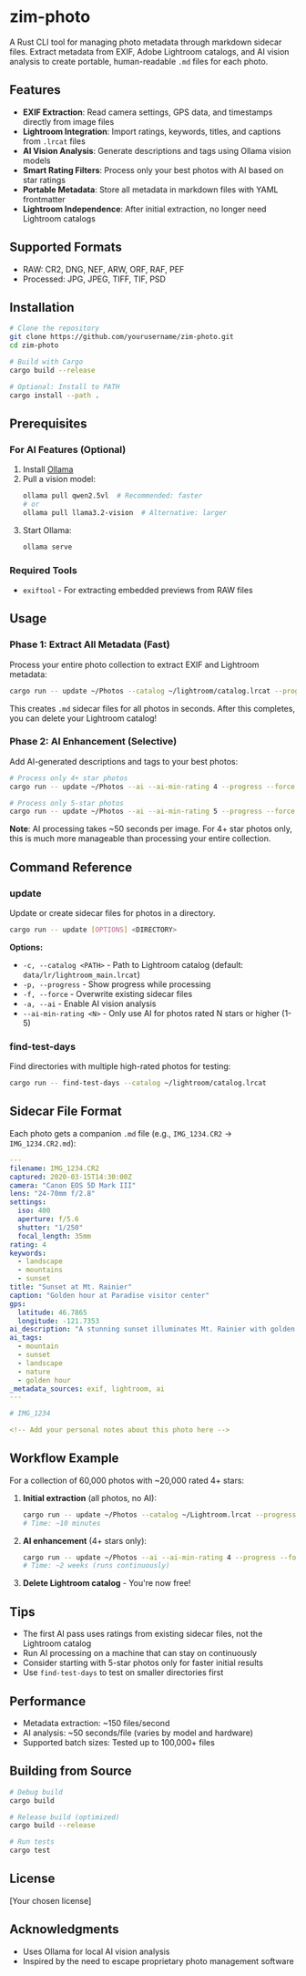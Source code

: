 # zim-photo

A Rust CLI tool for managing photo metadata through markdown sidecar files. Extract metadata from EXIF, Adobe Lightroom catalogs, and AI vision analysis to create portable, human-readable `.md` files for each photo.

## Features

- **EXIF Extraction**: Read camera settings, GPS data, and timestamps directly from image files
- **Lightroom Integration**: Import ratings, keywords, titles, and captions from `.lrcat` files
- **AI Vision Analysis**: Generate descriptions and tags using Ollama vision models
- **Smart Rating Filters**: Process only your best photos with AI based on star ratings
- **Portable Metadata**: Store all metadata in markdown files with YAML frontmatter
- **Lightroom Independence**: After initial extraction, no longer need Lightroom catalogs

## Supported Formats

- RAW: CR2, DNG, NEF, ARW, ORF, RAF, PEF
- Processed: JPG, JPEG, TIFF, TIF, PSD

## Installation

```bash
# Clone the repository
git clone https://github.com/yourusername/zim-photo.git
cd zim-photo

# Build with Cargo
cargo build --release

# Optional: Install to PATH
cargo install --path .
```

## Prerequisites

### For AI Features (Optional)
1. Install [Ollama](https://ollama.ai)
2. Pull a vision model:
   ```bash
   ollama pull qwen2.5vl  # Recommended: faster
   # or
   ollama pull llama3.2-vision  # Alternative: larger
   ```
3. Start Ollama:
   ```bash
   ollama serve
   ```

### Required Tools
- `exiftool` - For extracting embedded previews from RAW files

## Usage

### Phase 1: Extract All Metadata (Fast)

Process your entire photo collection to extract EXIF and Lightroom metadata:

```bash
cargo run -- update ~/Photos --catalog ~/lightroom/catalog.lrcat --progress
```

This creates `.md` sidecar files for all photos in seconds. After this completes, you can delete your Lightroom catalog!

### Phase 2: AI Enhancement (Selective)

Add AI-generated descriptions and tags to your best photos:

```bash
# Process only 4+ star photos
cargo run -- update ~/Photos --ai --ai-min-rating 4 --progress --force

# Process only 5-star photos  
cargo run -- update ~/Photos --ai --ai-min-rating 5 --progress --force
```

**Note**: AI processing takes ~50 seconds per image. For 4+ star photos only, this is much more manageable than processing your entire collection.

## Command Reference

### update

Update or create sidecar files for photos in a directory.

```bash
cargo run -- update [OPTIONS] <DIRECTORY>
```

**Options:**
- `-c, --catalog <PATH>` - Path to Lightroom catalog (default: `data/lr/lightroom_main.lrcat`)
- `-p, --progress` - Show progress while processing
- `-f, --force` - Overwrite existing sidecar files
- `-a, --ai` - Enable AI vision analysis
- `--ai-min-rating <N>` - Only use AI for photos rated N stars or higher (1-5)

### find-test-days

Find directories with multiple high-rated photos for testing:

```bash
cargo run -- find-test-days --catalog ~/lightroom/catalog.lrcat
```

## Sidecar File Format

Each photo gets a companion `.md` file (e.g., `IMG_1234.CR2` → `IMG_1234.CR2.md`):

```yaml
---
filename: IMG_1234.CR2
captured: 2020-03-15T14:30:00Z
camera: "Canon EOS 5D Mark III"
lens: "24-70mm f/2.8"
settings:
  iso: 400
  aperture: f/5.6
  shutter: "1/250"
  focal_length: 35mm
rating: 4
keywords: 
  - landscape
  - mountains
  - sunset
title: "Sunset at Mt. Rainier"
caption: "Golden hour at Paradise visitor center"
gps:
  latitude: 46.7865
  longitude: -121.7353
ai_description: "A stunning sunset illuminates Mt. Rainier with golden light, viewed from Paradise visitor center."
ai_tags:
  - mountain
  - sunset
  - landscape
  - nature
  - golden hour
_metadata_sources: exif, lightroom, ai
---

# IMG_1234

<!-- Add your personal notes about this photo here -->
```

## Workflow Example

For a collection of 60,000 photos with ~20,000 rated 4+ stars:

1. **Initial extraction** (all photos, no AI):
   ```bash
   cargo run -- update ~/Photos --catalog ~/Lightroom.lrcat --progress
   # Time: ~10 minutes
   ```

2. **AI enhancement** (4+ stars only):
   ```bash
   cargo run -- update ~/Photos --ai --ai-min-rating 4 --progress --force
   # Time: ~2 weeks (runs continuously)
   ```

3. **Delete Lightroom catalog** - You're now free!

## Tips

- The first AI pass uses ratings from existing sidecar files, not the Lightroom catalog
- Run AI processing on a machine that can stay on continuously
- Consider starting with 5-star photos only for faster initial results
- Use `find-test-days` to test on smaller directories first

## Performance

- Metadata extraction: ~150 files/second
- AI analysis: ~50 seconds/file (varies by model and hardware)
- Supported batch sizes: Tested up to 100,000+ files

## Building from Source

```bash
# Debug build
cargo build

# Release build (optimized)
cargo build --release

# Run tests
cargo test
```

## License

[Your chosen license]

## Acknowledgments

- Uses Ollama for local AI vision analysis
- Inspired by the need to escape proprietary photo management software